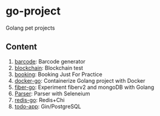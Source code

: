 # go-project

Golang pet projects

## Content


1. [barcode](https://github.com/keldibekov3222/PetProjects/barcode): Barcode generator
2. [blockchain](https://github.com/keldibekov3222/PetProjects/blockchain): Blockchain test
3. [booking](https://github.com/keldibekov3222/PetProjects/booking): Booking Just For Practice
4. [docker-go](https://github.com/keldibekov3222/PetProjects/docker-go): Containerize Golang project with Docker
5. [fiber-go](https://github.com/keldibekov3222/PetProjects/fiber-go): Experiment fiberv2 and mongoDB with Golang
6. [Parser](https://github.com/keldibekov3222/PetProjects/parser): Parser with Seleneium
7. [redis-go](https://github.com/keldibekov3222/PetProjects/redis-go): Redis+Chi
8. [todo-app](https://github.com/keldibekov3222/Todo-App): Gin/PostgreSQL
